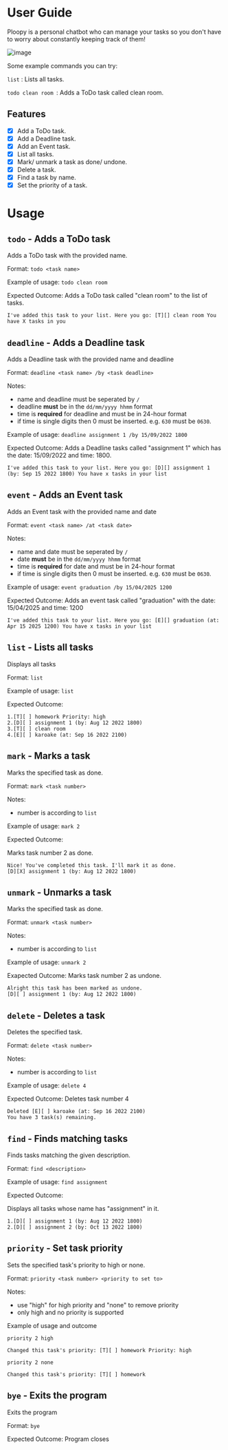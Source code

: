 # User Guide
Ploopy is a personal chatbot who can manage your tasks so you don't have to worry about
constantly keeping track of them!

![image](https://user-images.githubusercontent.com/97420952/189854100-433189ce-8b31-40df-a333-1e578ebb96ec.png)

Some example commands you can try:

`list` : Lists all tasks.

`todo clean room `: Adds a ToDo task called clean room.

## Features
- [x] Add a ToDo task.
- [x] Add a Deadline task.
- [x] Add an Event task.
- [x] List all tasks.
- [x] Mark/ unmark a task as done/ undone.
- [x] Delete a task.
- [x] Find a task by name.
- [x] Set the priority of a task.

# Usage

## `todo` - Adds a ToDo task
Adds a ToDo task with the provided name.

Format: `todo <task name>`

Example of usage: 
`todo clean room`

Expected Outcome: 
Adds a ToDo task called "clean room" to the list of tasks.

```
I've added this task to your list. Here you go: [T][] clean room You have X tasks in you
```

## `deadline` - Adds a Deadline task
Adds a Deadline task with the provided name and deadline

Format: `deadline <task name> /by <task deadline>`

Notes:

- name and deadline must be seperated by `/`
- deadline **must** be in the `dd/mm/yyyy hhmm` format
- time is **required** for deadline and must be in 24-hour format
- if time is single digits then 0 must be inserted. e.g. `630` must be `0630`.

Example of usage:
`deadline assignment 1 /by 15/09/2022 1800`

Expected Outcome: 
Adds a Deadline tasks called "assignment 1" which has the date: 15/09/2022 and time: 1800.

```
I've added this task to your list. Here you go: [D][] assignment 1 (by: Sep 15 2022 1800) You have x tasks in your list
```

##  `event` - Adds an Event task
Adds an Event task with the provided name and date

Format: `event <task name> /at <task date>`

Notes:
- name and date must be seperated by `/`
- date **must** be in the `dd/mm/yyyy hhmm` format
- time is **required** for date and must be in 24-hour format
- if time is single digits then 0 must be inserted. e.g. `630` must be `0630`.

Example of usage:
`event graduation /by 15/04/2025 1200`

Expected Outcome:
Adds an event task called "graduation" with the date: 15/04/2025 and time: 1200

```
I've added this task to your list. Here you go: [E][] graduation (at: Apr 15 2025 1200) You have x tasks in your list
```

## `list` - Lists all tasks 
Displays all tasks

Format: `list`

Example of usage:
`list`

Expected Outcome:

```
1.[T][ ] homework Priority: high
2.[D][ ] assignment 1 (by: Aug 12 2022 1800)
3.[T][ ] clean room
4.[E][ ] karoake (at: Sep 16 2022 2100)
```

## `mark` - Marks a task
Marks the specified task as done.

Format: `mark <task number>`


Notes:
- number is according to `list`

Example of usage:
`mark 2`

Expected Outcome:

Marks task number 2 as done.

```
Nice! You've completed this task. I'll mark it as done.
[D][X] assignment 1 (by: Aug 12 2022 1800)
```

##  `unmark` - Unmarks a task
Marks the specified task as done.

Format: `unmark <task number>`

Notes:
- number is according to `list`

Example of usage:
`unmark 2`

Exapected Outcome:
Marks task number 2 as undone.

```
Alright this task has been marked as undone.
[D][ ] assignment 1 (by: Aug 12 2022 1800)
```

## `delete` - Deletes a task
Deletes the specified task.

Format: `delete <task number>`

Notes:
- number is according to `list`

Example of usage:
`delete 4`

Expected Outcome:
Deletes task number 4

```
Deleted [E][ ] karoake (at: Sep 16 2022 2100)
You have 3 task(s) remaining.
```

##  `find` - Finds matching tasks

Finds tasks matching the given description.

Format: `find <description>`

Example of usage:
`find assignment`

Expected Outcome:

Displays all tasks whose name has "assignment" in it.

```
1.[D][ ] assignment 1 (by: Aug 12 2022 1800)
2.[D][ ] assignment 2 (by: Oct 13 2022 1800)
```

##  `priority` - Set task priority
Sets the specified task's priority to high or none.

Format: `priority <task number> <priority to set to>`

Notes:
- use "high" for high priority and "none" to remove priority
- only high and no priority is supported


Example of usage and outcome

`priority 2 high`

```
Changed this task's priority: [T][ ] homework Priority: high
```

`priority 2 none`

```
Changed this task's priority: [T][ ] homework
```

## `bye` - Exits the program
Exits the program

Format: `bye`

Expected Outcome: Program closes
